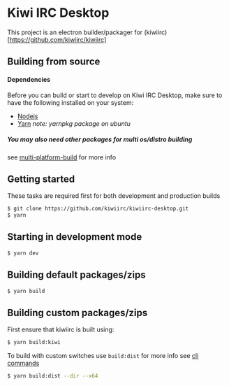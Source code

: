 # Kiwi IRC Desktop
This project is an electron builder/packager for (kiwiirc)[https://github.com/kiwiirc/kiwiirc]

## Building from source
#### Dependencies
Before you can build or start to develop on Kiwi IRC Desktop, make sure to have the following installed on your system:
* [Nodejs](https://nodejs.org/)
* [Yarn](https://yarnpkg.com/)  *note: yarnpkg package on ubuntu*

##### You may also need other packages for multi os/distro building
see [multi-platform-build](https://www.electron.build/multi-platform-build) for more info

## Getting started
These tasks are required first for both development and production builds

``` bash
$ git clone https://github.com/kiwiirc/kiwiirc-desktop.git
$ yarn
```

## Starting in development mode
``` bash
$ yarn dev
```

## Building default packages/zips
``` bash
$ yarn build
```

## Building custom packages/zips
First ensure that kiwiirc is built using:
``` bash
$ yarn build:kiwi
```

To build with custom switches use `build:dist`
for more info see [cli commands](https://www.electron.build/cli)

``` bash
$ yarn build:dist --dir --x64
```
